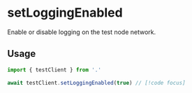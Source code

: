 # setLoggingEnabled

Enable or disable logging on the test node network.

## Usage

```ts
import { testClient } from '.'
 
await testClient.setLoggingEnabled(true) // [!code focus]
```